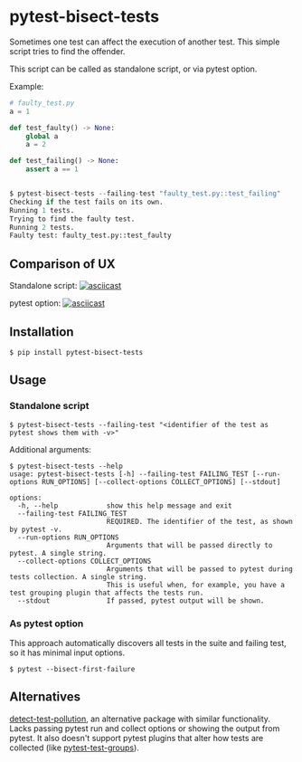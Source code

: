 # pytest-bisect-tests

Sometimes one test can affect the execution of another test. This simple script tries to find the offender.

This script can be called as standalone script, or via pytest option.

Example:

```python
# faulty_test.py
a = 1

def test_faulty() -> None:
    global a
    a = 2

def test_failing() -> None:
    assert a == 1


$ pytest-bisect-tests --failing-test "faulty_test.py::test_failing"
Checking if the test fails on its own.
Running 1 tests.
Trying to find the faulty test.
Running 2 tests.
Faulty test: faulty_test.py::test_faulty
```

## Comparison of UX

Standalone script:
[![asciicast](https://asciinema.org/a/wLxhvndvw912zjRYBM2mr3uTG.svg)](https://asciinema.org/a/wLxhvndvw912zjRYBM2mr3uTG)

pytest option:
[![asciicast](https://asciinema.org/a/FLwgOSMhQyT30pkn2iOxh3qjN.svg)](https://asciinema.org/a/FLwgOSMhQyT30pkn2iOxh3qjN)

## Installation

```shell
$ pip install pytest-bisect-tests
```

## Usage

### Standalone script
```shell
$ pytest-bisect-tests --failing-test "<identifier of the test as pytest shows them with -v>"
```

Additional arguments:

```shell
$ pytest-bisect-tests --help
usage: pytest-bisect-tests [-h] --failing-test FAILING_TEST [--run-options RUN_OPTIONS] [--collect-options COLLECT_OPTIONS] [--stdout]

options:
  -h, --help            show this help message and exit
  --failing-test FAILING_TEST
                        REQUIRED. The identifier of the test, as shown by pytest -v.
  --run-options RUN_OPTIONS
                        Arguments that will be passed directly to pytest. A single string.
  --collect-options COLLECT_OPTIONS
                        Arguments that will be passed to pytest during tests collection. A single string.
                        This is useful when, for example, you have a test grouping plugin that affects the tests run.
  --stdout              If passed, pytest output will be shown.
```

### As pytest option

This approach automatically discovers all tests in the suite and failing test, so it has minimal input options.

```shell
$ pytest --bisect-first-failure
```

## Alternatives
[detect-test-pollution](https://github.com/asottile/detect-test-pollution), an alternative package with similar functionality.
Lacks passing pytest run and collect options or showing the output from pytest. It also doesn't support pytest plugins that alter
how tests are collected (like [pytest-test-groups](https://github.com/mark-adams/pytest-test-groups)).

